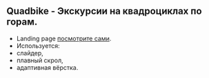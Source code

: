 ## Quadbike - Экскурсии на квадроциклах по горам.
- Landing page [посмотрите сами](https://evgeniymurygin.github.io/quadbike/).
- Используется:
- слайдер,
- плавный скрол,
- адаптивная вёрстка.
